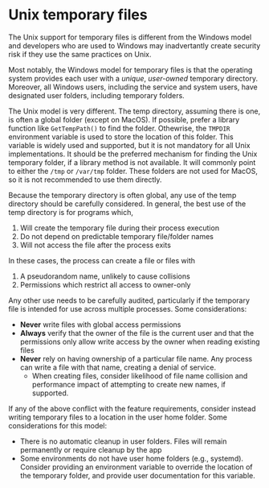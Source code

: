 
# Unix temporary files

The Unix support for temporary files is different from the Windows model and developers who
are used to Windows may inadvertantly create security risk if they use the same practices on Unix.

Most notably, the Windows model for temporary files is that the operating system provides each user with a *unique*, *user-owned* temporary directory.
Moreover, all Windows users, including the service and system users, have designated user folders, including temporary folders.

The Unix model is very different. The temp directory, assuming there is one, is often a global folder (except on MacOS).
If possible, prefer a library function like `GetTempPath()` to find the folder. Othewrise,
the `TMPDIR` environment variable is used to store the location of this folder. This variable is
widely used and supported, but it is not mandatory for all Unix implementations. It should be the preferred
mechanism for finding the Unix temporary folder, if a library method is not available. It will commonly
point to either the `/tmp` or `/var/tmp` folder. These folders are not used for MacOS, so it is not recommended
to use them directly.

Because the temporary directory is often global, any use of the temp directory should be carefully
considered. In general, the best use of the temp directory is for programs which,

1. Will create the temporary file during their process execution
1. Do not depend on predictable temporary file/folder names
1. Will not access the file after the process exits

In these cases, the process can create a file or files with
  1. A pseudorandom name, unlikely to cause collisions
  1. Permissions which restrict all access to owner-only
  
Any other use needs to be carefully audited, particularly if the temporary file is intended for use across
multiple processes. Some considerations:

- **Never** write files with global access permissions
- **Always** verify that the owner of the file is the current user and that the permissions
  only allow write access by the owner when reading existing files
- **Never** rely on having ownership of a particular file name. Any process can write a file with that name,
  creating a denial of service.
  - When creating files, consider likelihood of file name collision and performance impact of attempting
    to create new names, if supported.
    
 If any of the above conflict with the feature requirements, consider instead writing temporary files to a
 location in the user home folder. Some considerations for this model:
 
 - There is no automatic cleanup in user folders. Files will remain permanently or require cleanup by the app
 - Some environments do not have user home folders (e.g., systemd). Consider providing an environment variable
   to override the location of the temporary folder, and provide user documentation for this variable.
